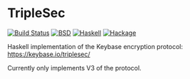 TripleSec
===========

[![Build Status](https://travis-ci.org/SamProtas/hs-triplesec.svg?branch=master)](https://travis-ci.org/SamProtas/hs-triplesec)
[![BSD](http://b.repl.ca/v1/license-BSD-blue.png)](http://en.wikipedia.org/wiki/BSD_licenses)
[![Haskell](http://b.repl.ca/v1/language-haskell-lightgrey.png)](http://haskell.org)
[![Hackage](https://img.shields.io/badge/hackage-v0.1.0.1-blue.svg)](https://hackage.haskell.org/package/triplesec)

Haskell implementation of the Keybase encryption protocol:
https://keybase.io/triplesec/

Currently only implements V3 of the protocol. 
